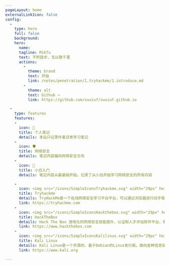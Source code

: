 ```yaml
---
pageLayout: home
externalLinkIcon: false
config:
  -
    type: hero
    full: false
    background:
    hero:
      name:
      tagline: MikTu
      text: 不积跬步，无以致千里
      actions:
        -
          theme: brand
          text: 开始
          link: /notes/penetration/1.tryhackme/1.introduce.md
        -
          theme: alt
          text: Github →
          link: https://github.com/suxiuf/suxiuf.github.io

  -
    type: features
    features:
    -
      icon: 📖
      title: 个人笔记
      details: 本站只记录作者日常学习笔记
    -
      icon: 🛡
      title: 网络安全
      details: 笔记内容偏向网络安全方向
    -
      icon: 🤔
      title: 小白入门
      details: 笔记内容从最基础开始，记录了从小白开始学习网络安全的所有内容

    -
      icon: <img src="/icons/SimpleIconsTryhackme.svg" width="29px" height=29.32px>
      title: Tryhackme
      details: TryHackMe是一个在线网络安全学习平台平台，可以通过浏览器进行动手练习和实验。
      link: https://tryhackme.com
    -
      icon: <img src="/icons/SimpleIconsHackthebox.svg" width="29px" height="29.32px">
      title: HackTheBox
      details: Hack The Box 游戏化的网络安全技能提升、认证和人才评估软件平台，有一些可以免费练习的靶机，和最新的靶机以及付费课程。
      link: https://www.hackthebox.com
    -
      icon: <img src="/icons/SimpleIconsKalilinux.svg" width="29px" height="29.32px">
      title: Kali Linux
      details: Kali Linux是一个开源的、基于Debian的Linux发行版，面向各种信息安全任务，例如渗透测试、安全研究、计算机取证和逆向工程。
      link: https://www.kali.org

---
```

